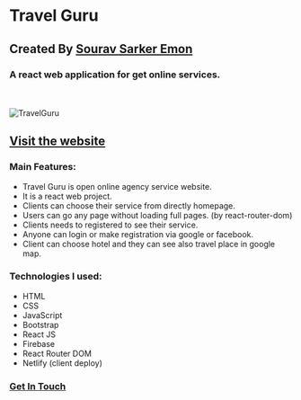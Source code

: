 
# Travel Guru
## Created By [Sourav Sarker Emon](https://hiresourav.netlify.app/)
### A react web application for get online services.
 <br> <br>
![TravelGuru](https://i.ibb.co/yhBzYG0/Travel-Guru.png)


## [Visit the website](https://travel-guru-v1.netlify.app/)

### Main Features:
- Travel Guru is open online agency service website.
- It is a react web project.
- Clients can choose their service from directly homepage.
- Users can go any page without loading full pages. (by react-router-dom)
- Clients needs to registered to see their service.
- Anyone can login or make registration via google or facebook.
- Client can choose hotel and they can see also travel place in google map.


### Technologies I used: 
- HTML
- CSS
- JavaScript
- Bootstrap
- React JS
- Firebase
- React Router DOM
- Netlify (client deploy)

### [Get In Touch](https://hiresourav.netlify.app/)
